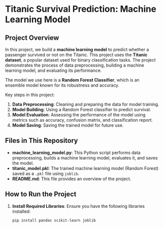 # Titanic Survival Prediction: Machine Learning Model

## Project Overview

In this project, we build a **machine learning model** to predict whether a passenger survived or not on the Titanic. This project uses the **Titanic dataset**, a popular dataset used for binary classification tasks. The project demonstrates the process of data preprocessing, building a machine learning model, and evaluating its performance.

The model we use here is a **Random Forest Classifier**, which is an ensemble model known for its robustness and accuracy.

Key steps in this project:
1. **Data Preprocessing**: Cleaning and preparing the data for model training.
2. **Model Building**: Using a Random Forest classifier to predict survival.
3. **Model Evaluation**: Assessing the performance of the model using metrics such as accuracy, confusion matrix, and classification report.
4. **Model Saving**: Saving the trained model for future use.

## Files in This Repository

- **machine_learning_model.py**: This Python script performs data preprocessing, builds a machine learning model, evaluates it, and saves the model.
- **titanic_model.pkl**: The trained machine learning model (Random Forest) saved as a `.pkl` file using `joblib`.
- **README.md**: This file provides an overview of the project.

## How to Run the Project

1. **Install Required Libraries**:
   Ensure you have the following libraries installed:
   ```bash
   pip install pandas scikit-learn joblib